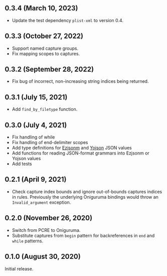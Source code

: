 ## 0.3.4 (March 10, 2023)

- Update the test dependency `plist-xml` to version 0.4.

## 0.3.3 (October 27, 2022)

- Support named capture groups.
- Fix mapping scopes to captures.

## 0.3.2 (September 28, 2022)

- Fix bug of incorrect, non-increasing string indices being returned.

## 0.3.1 (July 15, 2021)

- Add `find_by_filetype` function.

## 0.3.0 (July 4, 2021)

- Fix handling of while
- Fix handling of end-delimiter scopes
- Add type definitions for [Ezjsonm](https://opam.ocaml.org/packages/ezjsonm/)
  and [Yojson](https://opam.ocaml.org/packages/yojson/) JSON values
- Add functions for reading JSON-format grammars into Ezjsonm or Yojson
  values
- Add tests

## 0.2.1 (April 9, 2021)

- Check capture index bounds and ignore out-of-bounds captures indices in
  rules. Previously the underlying Oniguruma bindings would throw an
  `Invalid_argument` exception.

## 0.2.0 (November 26, 2020)

- Switch from PCRE to Oniguruma.
- Substitute captures from `begin` pattern for backreferences in `end` and
  `while` patterns.

## 0.1.0 (August 30, 2020)

Initial release.
